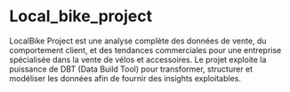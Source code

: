 # Local_bike_project
LocalBike Project est une analyse complète des données de vente, du comportement client, et des tendances commerciales pour une entreprise spécialisée dans la vente de vélos et accessoires. Le projet exploite la puissance de DBT (Data Build Tool) pour transformer, structurer et modéliser les données afin de fournir des insights exploitables.
